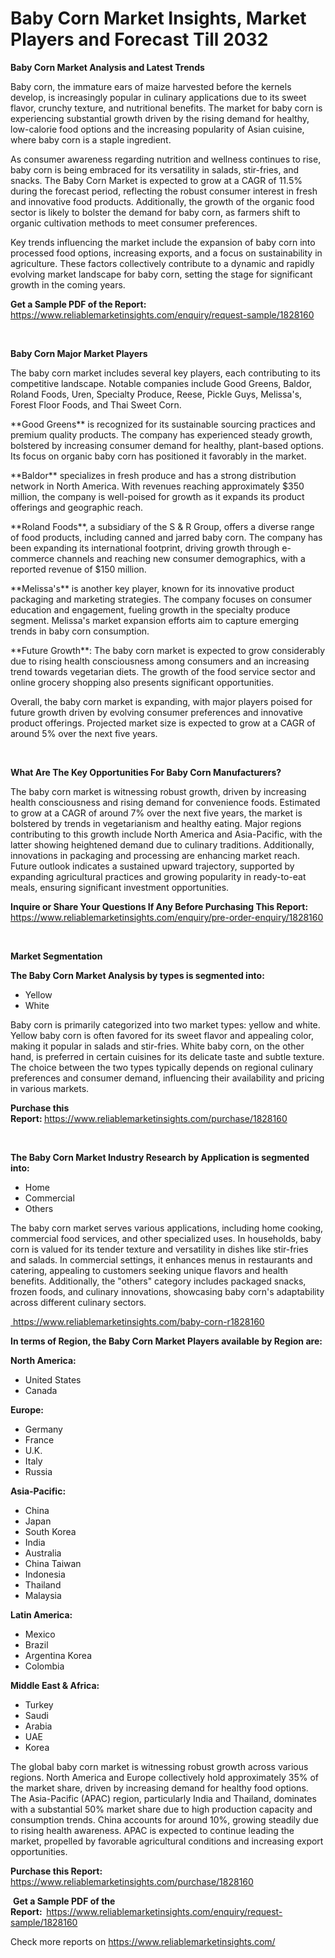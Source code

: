 <p><h1>Baby Corn Market Insights, Market Players and Forecast Till 2032</h1></p><p><strong>Baby Corn Market Analysis and Latest Trends</strong></p>
<p><p>Baby corn, the immature ears of maize harvested before the kernels develop, is increasingly popular in culinary applications due to its sweet flavor, crunchy texture, and nutritional benefits. The market for baby corn is experiencing substantial growth driven by the rising demand for healthy, low-calorie food options and the increasing popularity of Asian cuisine, where baby corn is a staple ingredient.</p><p>As consumer awareness regarding nutrition and wellness continues to rise, baby corn is being embraced for its versatility in salads, stir-fries, and snacks. The Baby Corn Market is expected to grow at a CAGR of 11.5% during the forecast period, reflecting the robust consumer interest in fresh and innovative food products. Additionally, the growth of the organic food sector is likely to bolster the demand for baby corn, as farmers shift to organic cultivation methods to meet consumer preferences.</p><p>Key trends influencing the market include the expansion of baby corn into processed food options, increasing exports, and a focus on sustainability in agriculture. These factors collectively contribute to a dynamic and rapidly evolving market landscape for baby corn, setting the stage for significant growth in the coming years.</p></p>
<p><strong>Get a Sample PDF of the Report:&nbsp;</strong> <a href="https://www.reliablemarketinsights.com/enquiry/request-sample/1828160?utm_campaign=3507&utm_medium=2&utm_source=Github&utm_content=ia&utm_term=07042025&utm_id=baby-corn">https://www.reliablemarketinsights.com/enquiry/request-sample/1828160</a></p>
<p>&nbsp;</p>
<p><strong>Baby Corn Major Market Players</strong></p>
<p><p>The baby corn market includes several key players, each contributing to its competitive landscape. Notable companies include Good Greens, Baldor, Roland Foods, Uren, Specialty Produce, Reese, Pickle Guys, Melissa's, Forest Floor Foods, and Thai Sweet Corn.</p><p>**Good Greens** is recognized for its sustainable sourcing practices and premium quality products. The company has experienced steady growth, bolstered by increasing consumer demand for healthy, plant-based options. Its focus on organic baby corn has positioned it favorably in the market.</p><p>**Baldor** specializes in fresh produce and has a strong distribution network in North America. With revenues reaching approximately $350 million, the company is well-poised for growth as it expands its product offerings and geographic reach.</p><p>**Roland Foods**, a subsidiary of the S & R Group, offers a diverse range of food products, including canned and jarred baby corn. The company has been expanding its international footprint, driving growth through e-commerce channels and reaching new consumer demographics, with a reported revenue of $150 million.</p><p>**Melissa's** is another key player, known for its innovative product packaging and marketing strategies. The company focuses on consumer education and engagement, fueling growth in the specialty produce segment. Melissa's market expansion efforts aim to capture emerging trends in baby corn consumption.</p><p>**Future Growth**: The baby corn market is expected to grow considerably due to rising health consciousness among consumers and an increasing trend towards vegetarian diets. The growth of the food service sector and online grocery shopping also presents significant opportunities.</p><p>Overall, the baby corn market is expanding, with major players poised for future growth driven by evolving consumer preferences and innovative product offerings. Projected market size is expected to grow at a CAGR of around 5% over the next five years.</p></p>
<p>&nbsp;</p>
<p><strong>What Are The Key Opportunities For Baby Corn Manufacturers?</strong></p>
<p><p>The baby corn market is witnessing robust growth, driven by increasing health consciousness and rising demand for convenience foods. Estimated to grow at a CAGR of around 7% over the next five years, the market is bolstered by trends in vegetarianism and healthy eating. Major regions contributing to this growth include North America and Asia-Pacific, with the latter showing heightened demand due to culinary traditions. Additionally, innovations in packaging and processing are enhancing market reach. Future outlook indicates a sustained upward trajectory, supported by expanding agricultural practices and growing popularity in ready-to-eat meals, ensuring significant investment opportunities.</p></p>
<p><strong>Inquire or Share Your Questions If Any Before Purchasing This Report:</strong> <a href="https://www.reliablemarketinsights.com/enquiry/pre-order-enquiry/1828160?utm_campaign=3507&utm_medium=2&utm_source=Github&utm_content=ia&utm_term=07042025&utm_id=baby-corn">https://www.reliablemarketinsights.com/enquiry/pre-order-enquiry/1828160</a></p>
<p>&nbsp;</p>
<p><strong>Market Segmentation</strong></p>
<p><strong>The Baby Corn Market Analysis by types is segmented into:</strong></p>
<p><ul><li>Yellow</li><li>White</li></ul></p>
<p><p>Baby corn is primarily categorized into two market types: yellow and white. Yellow baby corn is often favored for its sweet flavor and appealing color, making it popular in salads and stir-fries. White baby corn, on the other hand, is preferred in certain cuisines for its delicate taste and subtle texture. The choice between the two types typically depends on regional culinary preferences and consumer demand, influencing their availability and pricing in various markets.</p></p>
<p><strong>Purchase this Report:&nbsp;</strong><a href="https://www.reliablemarketinsights.com/purchase/1828160?utm_campaign=3507&utm_medium=2&utm_source=Github&utm_content=ia&utm_term=07042025&utm_id=baby-corn">https://www.reliablemarketinsights.com/purchase/1828160</a></p>
<p>&nbsp;</p>
<p><strong>The Baby Corn Market Industry Research by Application is segmented into:</strong></p>
<p><ul><li>Home</li><li>Commercial</li><li>Others</li></ul></p>
<p><p>The baby corn market serves various applications, including home cooking, commercial food services, and other specialized uses. In households, baby corn is valued for its tender texture and versatility in dishes like stir-fries and salads. In commercial settings, it enhances menus in restaurants and catering, appealing to customers seeking unique flavors and health benefits. Additionally, the "others" category includes packaged snacks, frozen foods, and culinary innovations, showcasing baby corn's adaptability across different culinary sectors.</p></p>
<p><a href="https://www.reliablemarketinsights.com/baby-corn-r1828160?utm_campaign=3507&utm_medium=2&utm_source=Github&utm_content=ia&utm_term=07042025&utm_id=baby-corn">&nbsp;https://www.reliablemarketinsights.com/baby-corn-r1828160</a></p>
<p><strong>In terms of Region, the Baby Corn Market Players available by Region are:</strong></p>
<p>
    <p> <strong> North America: </strong>
        <ul>
            <li>United States</li>
            <li>Canada</li>
        </ul>
        </p> 
    <p> <strong> Europe: </strong>
        <ul>
            <li>Germany</li>
            <li>France</li>
            <li>U.K.</li>
            <li>Italy</li>
            <li>Russia</li>
        </ul>
        </p> 
    <p> <strong> Asia-Pacific: </strong>
        <ul>
            <li>China</li>
            <li>Japan</li>
            <li>South Korea</li>
            <li>India</li>
            <li>Australia</li>
            <li>China Taiwan</li>
            <li>Indonesia</li>
            <li>Thailand</li>
            <li>Malaysia</li>
        </ul>
        </p> 
    <p> <strong> Latin America: </strong>
        <ul>
            <li>Mexico</li>
            <li>Brazil</li>
            <li>Argentina Korea</li>
            <li>Colombia</li>
        </ul>
        </p> 
    <p> <strong> Middle East & Africa: </strong>
        <ul>
            <li>Turkey</li>
            <li>Saudi</li>
            <li>Arabia</li>
            <li>UAE</li>
            <li>Korea</li>
        </ul>
    </p>
    </p>
<p><p>The global baby corn market is witnessing robust growth across various regions. North America and Europe collectively hold approximately 35% of the market share, driven by increasing demand for healthy food options. The Asia-Pacific (APAC) region, particularly India and Thailand, dominates with a substantial 50% market share due to high production capacity and consumption trends. China accounts for around 10%, growing steadily due to rising health awareness. APAC is expected to continue leading the market, propelled by favorable agricultural conditions and increasing export opportunities.</p></p>
<p><strong>Purchase this Report: </strong><a href="https://www.reliablemarketinsights.com/purchase/1828160?utm_campaign=3507&utm_medium=2&utm_source=Github&utm_content=ia&utm_term=07042025&utm_id=baby-corn">https://www.reliablemarketinsights.com/purchase/1828160</a></p>
<p>&nbsp;<strong>Get a Sample PDF of the Report:&nbsp;&nbsp;</strong><a href="https://www.reliablemarketinsights.com/enquiry/request-sample/1828160?utm_campaign=3507&utm_medium=2&utm_source=Github&utm_content=ia&utm_term=07042025&utm_id=baby-corn">https://www.reliablemarketinsights.com/enquiry/request-sample/1828160</a></p>
<p><strong></strong></p>
<p>Check more reports on <a href="https://www.reliablemarketinsights.com/?utm_campaign=3507&utm_medium=2&utm_source=Github&utm_content=ia&utm_term=07042025&utm_id=baby-corn">https://www.reliablemarketinsights.com/</a></p>
